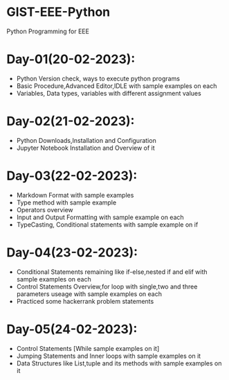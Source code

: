 # GIST-EEE-Python
Python Programming for EEE

# Day-01(20-02-2023):
  - Python Version check, ways to execute python programs
  - Basic Procedure,Advanced Editor,IDLE with sample examples on each
  - Variables, Data types, variables with different assignment values

# Day-02(21-02-2023):
  - Python Downloads,Installation and Configuration
  - Jupyter Notebook Installation and Overview of it

# Day-03(22-02-2023):
  - Markdown Format with sample examples
  - Type method with sample example
  - Operators overview
  - Input and Output Formatting with sample example on each
  - TypeCasting, Conditional statements with sample example on if

# Day-04(23-02-2023):
  - Conditional Statements remaining like if-else,nested if and elif with sample examples on each
  - Control Statements Overview,for loop with single,two and three parameters useage with sample examples on each
  - Practiced some hackerrank problem statements

# Day-05(24-02-2023):
  - Control Statements [While sample examples on it]
  - Jumping Statements and Inner loops with sample examples on it
  - Data Structures like List,tuple and its methods with sample examples on it
